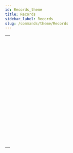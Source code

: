 ```yaml
---
id: Records_theme
title: Records
sidebar_label: Records
slug: /commands/theme/Records
---
```



||
|---|
|[<!-- INCLUDE #_command_.CREATE RECORD.Syntax -->](../../commands-legacy/create-record.md)<br/>|
|[<!-- INCLUDE #_command_.DELETE RECORD.Syntax -->](../../commands-legacy/delete-record.md)<br/>|
|[<!-- INCLUDE #_command_.DISPLAY RECORD.Syntax -->](../../commands-legacy/display-record.md)<br/>|
|[<!-- INCLUDE #_command_.DUPLICATE RECORD.Syntax -->](../../commands-legacy/duplicate-record.md)<br/>|
|[<!-- INCLUDE #_command_.GOTO RECORD.Syntax -->](../../commands-legacy/goto-record.md)<br/>|
|[<!-- INCLUDE #_command_.Is new record.Syntax -->](../../commands-legacy/is-new-record.md)<br/>|
|[<!-- INCLUDE #_command_.Is record loaded.Syntax -->](../../commands-legacy/is-record-loaded.md)<br/>|
|[<!-- INCLUDE #_command_.Modified record.Syntax -->](../../commands-legacy/modified-record.md)<br/>|
|[<!-- INCLUDE #_command_.POP RECORD.Syntax -->](../../commands-legacy/pop-record.md)<br/>|
|[<!-- INCLUDE #_command_.PUSH RECORD.Syntax -->](../../commands-legacy/push-record.md)<br/>|
|[<!-- INCLUDE #_command_.Record number.Syntax -->](../../commands-legacy/record-number.md)<br/>|
|[<!-- INCLUDE #_command_.Records in table.Syntax -->](../../commands-legacy/records-in-table.md)<br/>|
|[<!-- INCLUDE #_command_.SAVE RECORD.Syntax -->](../../commands-legacy/save-record.md)<br/>|
|[<!-- INCLUDE #_command_.Sequence number.Syntax -->](../../commands-legacy/sequence-number.md)<br/>|
